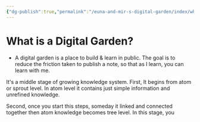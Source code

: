 ```yaml
---
{"dg-publish":true,"permalink":"/euna-and-mir-s-digital-garden/index/why-you-should-build-digital-garden/","tags":["#topic"]}
---
```


# What is a Digital Garden?
-  A digital garden is a place to build & learn in public. The goal is to reduce the friction taken to publish a note, so that as I learn, you can learn with me. 

It's a middle stage of growing knowledge system. 
First, It begins from atom or sprout level. In atom level it contains just simple information and unrefined knowledge. 

Second, once you start this steps, someday it linked and connected together then atom knowledge becomes tree level. In this stage, you 